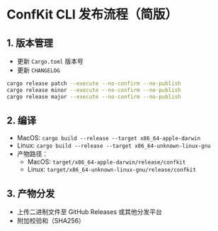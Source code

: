 # ConfKit CLI 发布流程（简版）

## 1. 版本管理

- 更新 `Cargo.toml` 版本号
- 更新 `CHANGELOG`

```sh
cargo release patch --execute --no-confirm --no-publish
cargo release minor --execute --no-confirm --no-publish
cargo release major --execute --no-confirm --no-publish
```

## 2. 编译

- MacOS: `cargo build --release --target x86_64-apple-darwin`
- Linux: `cargo build --release --target x86_64-unknown-linux-gnu`
- 产物路径：
  - MacOS: `target/x86_64-apple-darwin/release/confkit`
  - Linux: `target/x86_64-unknown-linux-gnu/release/confkit`

## 3. 产物分发

- 上传二进制文件至 GitHub Releases 或其他分发平台
- 附加校验和（SHA256）
